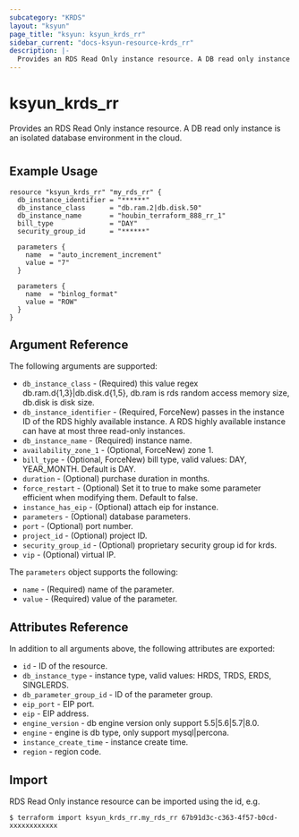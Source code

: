 ```yaml
---
subcategory: "KRDS"
layout: "ksyun"
page_title: "ksyun: ksyun_krds_rr"
sidebar_current: "docs-ksyun-resource-krds_rr"
description: |-
  Provides an RDS Read Only instance resource. A DB read only instance is an isolated database environment in the cloud.
---
```


# ksyun_krds_rr

Provides an RDS Read Only instance resource. A DB read only instance is an isolated database environment in the cloud.

#

## Example Usage

```hcl
resource "ksyun_krds_rr" "my_rds_rr" {
  db_instance_identifier = "******"
  db_instance_class      = "db.ram.2|db.disk.50"
  db_instance_name       = "houbin_terraform_888_rr_1"
  bill_type              = "DAY"
  security_group_id      = "******"

  parameters {
    name  = "auto_increment_increment"
    value = "7"
  }

  parameters {
    name  = "binlog_format"
    value = "ROW"
  }
}
```

## Argument Reference

The following arguments are supported:

* `db_instance_class` - (Required) this value regex db.ram.d{1,3}|db.disk.d{1,5}, db.ram is rds random access memory size, db.disk is disk size.
* `db_instance_identifier` - (Required, ForceNew) passes in the instance ID of the RDS highly available instance. A RDS highly available instance can have at most three read-only instances.
* `db_instance_name` - (Required) instance name.
* `availability_zone_1` - (Optional, ForceNew) zone 1.
* `bill_type` - (Optional, ForceNew) bill type, valid values: DAY, YEAR_MONTH. Default is DAY.
* `duration` - (Optional) purchase duration in months.
* `force_restart` - (Optional) Set it to true to make some parameter efficient when modifying them. Default to false.
* `instance_has_eip` - (Optional) attach eip for instance.
* `parameters` - (Optional) database parameters.
* `port` - (Optional) port number.
* `project_id` - (Optional) project ID.
* `security_group_id` - (Optional) proprietary security group id for krds.
* `vip` - (Optional) virtual IP.

The `parameters` object supports the following:

* `name` - (Required) name of the parameter.
* `value` - (Required) value of the parameter.

## Attributes Reference

In addition to all arguments above, the following attributes are exported:

* `id` - ID of the resource.
* `db_instance_type` - instance type, valid values: HRDS, TRDS, ERDS, SINGLERDS.
* `db_parameter_group_id` - ID of the parameter group.
* `eip_port` - EIP port.
* `eip` - EIP address.
* `engine_version` - db engine version only support 5.5|5.6|5.7|8.0.
* `engine` - engine is db type, only support mysql|percona.
* `instance_create_time` - instance create time.
* `region` - region code.


## Import

RDS Read Only instance resource can be imported using the id, e.g.

```
$ terraform import ksyun_krds_rr.my_rds_rr 67b91d3c-c363-4f57-b0cd-xxxxxxxxxxxx
```

